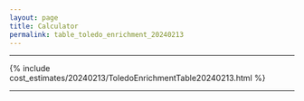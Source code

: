 ```yaml
---
layout: page
title: Calculator
permalink: table_toledo_enrichment_20240213
---
```


___

{% include cost_estimates/20240213/ToledoEnrichmentTable20240213.html %}

___

